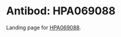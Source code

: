 # Antibod: HPA069088


    


Landing page for [HPA069088](http://www.proteinatlas.org/search/HPA069088).
